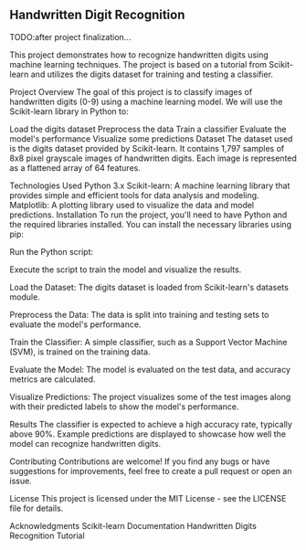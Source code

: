 ## Handwritten Digit Recognition

TODO:after project finalization...

This project demonstrates how to recognize handwritten digits using machine learning techniques. The project is based on a tutorial from Scikit-learn and utilizes the digits dataset for training and testing a classifier.

Project Overview
The goal of this project is to classify images of handwritten digits (0-9) using a machine learning model. We will use the Scikit-learn library in Python to:

Load the digits dataset
Preprocess the data
Train a classifier
Evaluate the model's performance
Visualize some predictions
Dataset
The dataset used is the digits dataset provided by Scikit-learn. It contains 1,797 samples of 8x8 pixel grayscale images of handwritten digits. Each image is represented as a flattened array of 64 features.

Technologies Used
Python 3.x
Scikit-learn: A machine learning library that provides simple and efficient tools for data analysis and modeling.
Matplotlib: A plotting library used to visualize the data and model predictions.
Installation
To run the project, you'll need to have Python and the required libraries installed. You can install the necessary libraries using pip:

Run the Python script:

Execute the script to train the model and visualize the results.

Load the Dataset:
The digits dataset is loaded from Scikit-learn's datasets module.

Preprocess the Data:
The data is split into training and testing sets to evaluate the model's performance.

Train the Classifier:
A simple classifier, such as a Support Vector Machine (SVM), is trained on the training data.

Evaluate the Model:
The model is evaluated on the test data, and accuracy metrics are calculated.

Visualize Predictions:
The project visualizes some of the test images along with their predicted labels to show the model's performance.

Results
The classifier is expected to achieve a high accuracy rate, typically above 90%. Example predictions are displayed to showcase how well the model can recognize handwritten digits.

Contributing
Contributions are welcome! If you find any bugs or have suggestions for improvements, feel free to create a pull request or open an issue.

License
This project is licensed under the MIT License - see the LICENSE file for details.

Acknowledgments
Scikit-learn Documentation
Handwritten Digits Recognition Tutorial